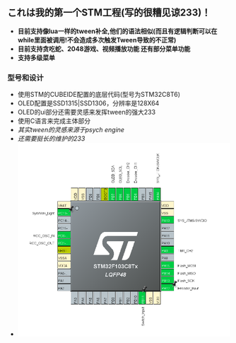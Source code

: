 ## これは我的第一个STM工程(写的很糟见谅233)！
- __目前支持像lua一样的tween补全,他们的语法相似(而且有逻辑判断可以在while里面被调用!不会造成多次触发Tween导致的不正常)__
- __目前支持贪吃蛇、2048游戏、视频播放功能 还有部分菜单功能__
- __支持多级菜单__

### 型号和设计
- 使用STM的CUBEIDE配置的底层代码(型号为STM32C8T6)
- OLED配置是SSD1315|SSD1306，分辨率是128X64
- OLED的ui部分还需要灵感来发挥tween的强大233
- 使用C语言来完成主体部分
- _其实tween的灵感来源于psych engine_
- _还需要挺长的维护的233_
- ![引脚定义](image-1.png)